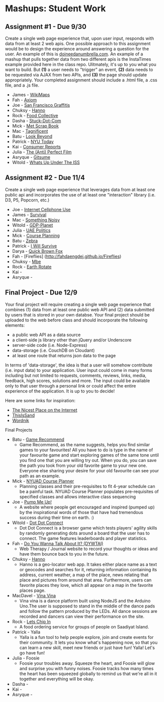 Mashups: Student Work
===============================

Assignment #1 - Due 9/30
-------------------------
Create a single web page experience that, upon user input, responds with data from at least 2 web apis. One possible approach to this assignment would be to design the experience around answering a question for the user. An example of this is [doineedanumbrella.com](http://doineedanumbrella.com/). An example of a mashup that pulls together data from two different apis is the InstaTimes example provided here in the class repo. Ulitmately, it's up to you what you want to build. But **(1)** a user needs to "trigger" an event, **(2)** data needs to be requested via AJAX from two APIs, and **(3)** the page should update appropriately. Your completed assignment should include a .html file, a .css file, and a .js file. 

* James - [WikiMaps](http://jameshosken.com/mashups/projects/wikiMaps)
* Fah - [Axiom](http://fahdaengdej.github.io/Axiom/)
* Joe - [San Francisco Graffitis](http://joejean.github.io/SF_Graffiti/)
* Chuksy - [Hanno](http://hanno.pancakeapps.com)
* Rock - [Food Collective](http://rockzou.github.io/FoodCollective/)
* Dasha - [Stuck-Dot-Com](http://sorok-a.github.io/stuck-dot-com)
* Mick - [Met Scrap Book](https://dl.dropboxusercontent.com/u/87400079/MetScrapBook/index.html)
* Mac - [Tagnificent](http://tagnificent.herokuapp.com/)
* Batu - [Look Beyond](http://batu.github.io/look_beyond)
* Patrick - [NYU Today](http://nyutoday.pancakeapps.com/)
* Kai - [Consumer Reports](http://chenkai44.github.io/ConsumerReports/)
* Julia - [The (Anti) Perfect Film](http://soulfirefly.github.io/mashups/)
* Asryque - [Gitsume](asyriqueat.github.io/gitsume)
* Witold - [Whats Up Under The ISS](http://whatsupundertheiss.comoj.com/)

Assignment #2 - Due 11/4
-------------------------
Create a single web page experience that leverages data from at least one public api and incorporates the use of at least one "interaction" library (i.e. D3, P5, Popcorn, etc.)
* Joe - [Internet Cellphone Use](http://joejean.github.io/internet-cellphone-use/)  
* James - [Survival](http://jameshosken.com/mashups/projects/survival/)
* Mac - [Something Noisy](http://somethingnoisy.herokuapp.com/)
* Witold - [GDP-Planet](http://wit221.github.io/GDP-Planet/)
* Julia - [UAE Politics](http://juliazxu.pancakeapps.com/)
* Mick - [Course Planning](http://jj1192.github.io/CoursePlanning/)
* Batu - [Zebra](http://batu.github.io/zebra/)
* Patrick - [I Will Survive](http://pkw228.github.io/IWillSurvive/)
* Darya - [Quick Brown Fox](http://quick-brown-fox.pancakeapps.com/)
* Fah - [Fireflies] (http://fahdaengdej.github.io/Fireflies)
* Chuksy - [Mbe](http://tortoise.pancakeapps.com/)
* Rock - [Earth Rotate](http://rockzau.github.io/earth_rotate)
* Kai - 
* Asryque - 

Final Project - Due 12/9
-------------------------
Your final project will require creating a single web page experience that combines (1) data from at least one public web API and (2) data submitted by users that is stored in your own databse. Your final project should be uploaded to the web before class and should incorporate the following elements:  
  * a public web API as a data source
  * a client-side js library other than jQuery and/or Underscore
  * server-side code (i.e. Node-Express)
  * data-storage (i.e. CouchDB on Cloudant)
  * at least one route that returns json data to the page  

In terms of 'data-storage', the idea is that a user will somehow contribute (i.e. input data) to your application. User input could come in many forms including but not limited to requests, comments, reviews, links, media, feedback, high scores, solutions and more. The input could be available only to that user through a personal link or could affect the entire experience of the application. It is up to you to decide! 

Here are some links for inspiration:  
  * [The Nicest Place on the Internet](http://thenicestplaceontheinter.net/)
  * [ThisIsSand](http://thisissand.com/)  
  * [Wordnik](https://www.wordnik.com/)

Final Projects
* Batu - [Game Recommend](https://gamerecommend.herokuapp.com/) 
	* Game Recommend, as the name suggests, helps you find similar games to your favourites! All you have to do is type in the name of your favourite game and start exploring games of the same tone until you find one that you are willing try out. When you do, you can save the path you took from your old favorite game to your new one. Everyone else sharing your desire for your old favourite can see your path as an example.
* Mick - [NYUAD Course Planner](https://course-planning.herokuapp.com/)
	* Planning classes and their pre-requisites to fit 4-year schedule can be a painful task. NYUAD Course Planner populates pre-requisites of specified classes and allows interactive class sequencing  
* Joe - [Pump Me Up!](http://pumpmeup.herokuapp.com)
	*  A website where people get encouraged and inspired (pumped up) by the inspirational words of those that have had tremendous success during their time on earth. :)  
* Witold - [Dot Dot Connect](http://testdotdotconnect.herokuapp.com/)
	* Dot Dot Connect is a browser game which tests players' agility skills by randomly generating dots around a board that the user has to connect. The game features leaderboards and player statistics.  
* Fah - [Do You Wanna Talk About It? (DYWTAI)](https://letstalk456.herokuapp.com/)
	* Web Therapy / Journal website to record your thoughts or ideas and have them bounce back to you in the future.  
* Chuksy - [Hanno](https://thehanno.herokuapp.com/)
	* Hanno is a geo-locator web app. It takes either place name as a text or geocodes and searches for it, returning information containing its address, current weather, a map of the place, news relating that place and pictures from around that area. Furthermore, users can favorite places they love, which all appear on a map in the favorite places page.
* MacDavel - [Vina Vina](http://vinavina.herokuapp.com/)
	* Vina vina is a dance platform built using NodeJS and the Arduino Uno.The user is supposed to stand in the middle of the dance pads and follow the pattern produced by the LEDs. All dance sessions are recorded and dancers can view their performance on the site.
* Rock - [Lets Chip In](https://letschipin.herokuapp.com)
	* A food ordering service for groups of people on Saadiyat Island.
* Patrick - Yalla	
	* Yalla is a fun tool to help people explore, join and create events for their community. It lets you know what's happening now, so that you can learn a new skill, meet new friends or just have fun! Yalla! Let's go have fun!  
* Julia - Foosie
	* Foosie your troubles away. Squeeze the heart, and Foosie will glow and surprise you with funny noises. Foosie tracks how many times the heart has been squeezed globally to remind us that we're all in it together and everything will be okay.
* Dasha - 
* Kai -
* Asryque - 


